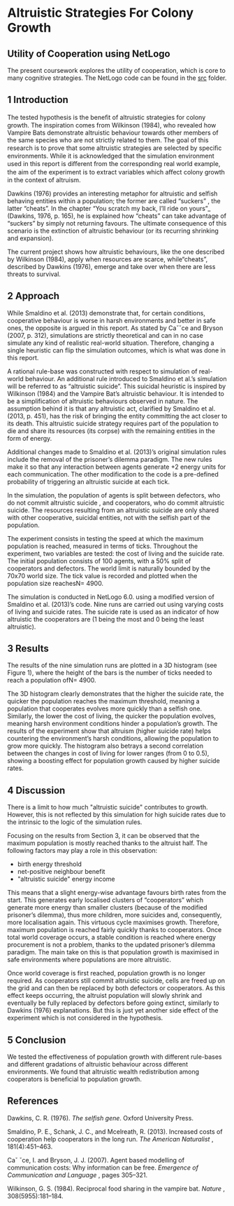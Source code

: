 # Altruistic Strategies For Colony Growth

## Utility of Cooperation using NetLogo

The present coursework explores the utility of cooperation, which is core to many cognitive strategies. The NetLogo code can be found in the [src](https://github.com/Adamouization/ICCS-2/tree/master/src) folder.

## 1 Introduction

The tested hypothesis is the beneﬁt of altruistic strategies for colony growth. The inspiration comes from Wilkinson (1984), who revealed how Vampire Bats demonstrate altruistic behaviour towards other members of the same species who are not strictly related to them. The goal of this research is to prove that some altruistic strategies are selected by speciﬁc environments. While it is acknowledged that the simulation environment used in this report is diﬀerent from the corresponding real world example, the aim of the experiment is to extract variables which aﬀect colony growth in the context of altruism.

Dawkins (1976) provides an interesting metaphor for altruistic and selfish behaving entities within a population; the former are called “suckers” , the latter “cheats”. In the chapter “You scratch my back, I’ll ride on yours”_ (Dawkins, 1976, p. 165), he is explained how “cheats” can take advantage of “suckers” by simply not returning favours. The ultimate consequence of this scenario is the extinction of altruistic behaviour (or its recurring shrinking and expansion).

The current project shows how altruistic behaviours, like the one described by Wilkinson (1984), apply when resources are scarce, while“cheats”, described by Dawkins (1976), emerge and take over when there are less threats to survival.

## 2 Approach

While Smaldino et al. (2013) demonstrate that, for certain conditions, cooperative behaviour is worse in harsh environments and better in safe ones, the opposite is argued in this report. As stated by Caˇˇce and Bryson (2007, p. 312), simulations are strictly theoretical and can in no case simulate any kind of realistic real-world situation. Therefore, changing a single heuristic can flip the simulation outcomes, which is what was done in this report.


A rational rule-base was constructed with respect to simulation of real-world behaviour. An additional rule introduced to Smaldino et al.’s simulation will be referred to as “altruistic suicide”. This suicidal heuristic is inspired by Wilkinson (1984) and the Vampire Bat’s altruistic behaviour. It is intended to be a simplification of altruistic behaviours observed in nature. The assumption behind it is that any altruistic act, clarified by Smaldino et al. (2013, p. 451), has the risk of bringing the entity committing the act closer to its death. This altruistic suicide strategy requires part of the population to die and share its resources (its corpse) with the remaining entities in the form of energy.

Additional changes made to Smaldino et al. (2013)’s original simulation rules include the removal of the prisoner’s dilemma paradigm. The new rules make it so that any interaction between agents generate +2 energy units for each communication. The other modification to the code is a pre-defined probability of triggering an altruistic suicide at each tick.

In the simulation, the population of agents is split between defectors, who do not commit altruistic suicide , and cooperators, who do commit altruistic suicide. The resources resulting from an altruistic suicide are only shared with other cooperative, suicidal entities, not with the selfish part of the population.

The experiment consists in testing the speed at which the maximum population is reached, measured in terms of ticks. Throughout the experiment, two variables are tested: the cost of living and the suicide rate. The initial population consists of 100 agents, with a 50% split of cooperators and defectors. The world limit is naturally bounded by the 70x70 world size. The tick value is recorded and plotted when the population size reachesN= 4900.

The simulation is conducted in NetLogo 6.0. using a modified version of Smaldino et al. (2013)’s code. Nine runs are carried out using varying costs of living and suicide rates. The suicide rate is used as an indicator of how altruistic the cooperators are (1 being the most and 0 being the least altruistic).


## 3 Results

The results of the nine simulation runs are plotted in a 3D histogram (see Figure 1), where the height of the bars is the number of ticks needed to reach a population ofN= 4900.

The 3D histogram clearly demonstrates that the higher the suicide rate, the quicker the population reaches the maximum threshold, meaning a population that cooperates evolves more quickly than a selfish one. Similarly, the lower the cost of living, the quicker the population evolves, meaning harsh environment conditions hinder a population’s growth. The results of the experiment show that altruism (higher suicide rate) helps countering the environment’s harsh conditions, allowing the population to grow more quickly. The histogram also betrays a second correlation between the changes in cost of living for lower ranges (from 0 to 0.5), showing a boosting effect for population growth caused by higher suicide rates.

## 4 Discussion

There is a limit to how much "altruistic suicide" contributes to growth. However, this is not reflected by this simulation for high suicide rates due to the intrinsic to the logic of the simulation rules.

Focusing on the results from Section 3, it can be observed that the maximum population is mostly reached thanks to the altruist half. The following factors may play a role in this observation:

* birth energy threshold
* net-positive neighbour benefit
* "altruistic suicide" energy income

This means that a slight energy-wise advantage favours birth rates from the start. This generates early localised clusters of “cooperators” which generate more energy than smaller clusters (because of the modified prisoner’s dilemma), thus more children, more suicides and, consequently, more localisation again. This virtuous cycle maximises growth. Therefore, maximum population is reached fairly quickly thanks to cooperators. Once total world coverage occurs, a stable condition is reached where energy procurement is not a problem, thanks to the updated prisoner’s dilemma paradigm. The main take on this is that population growth is maximised in safe environments where populations are more altruistic.

Once world coverage is first reached, population growth is no longer required. As cooperators still commit altruistic suicide, cells are freed up on the grid and can then be replaced by both defectors or cooperators. As this effect keeps occurring, the altruist population will slowly shrink and eventually be fully replaced by defectors before going extinct, similarly to Dawkins (1976) explanations. But this is just yet another side effect of the experiment which is not considered in the hypothesis.

## 5 Conclusion

We tested the effectiveness of population growth with different rule-bases and different gradations of altruistic behaviour across different environments. We found that altruistic wealth redistribution among cooperators is beneficial to population growth.

## References

Dawkins, C. R. (1976). _The selfish gene_. Oxford
University Press.

Smaldino, P. E., Schank, J. C., and Mcelreath,
R. (2013). Increased costs of cooperation help
cooperators in the long run. _The American
Naturalist_ , 181(4):451–463.

Caˇ ˇce, I. and Bryson, J. J. (2007). Agent based
modelling of communication costs: Why
information can be free. _Emergence of
Communication and Language_ , pages
305–321.

Wilkinson, G. S. (1984). Reciprocal food sharing
in the vampire bat. _Nature_ ,
308(5955):181–184.


